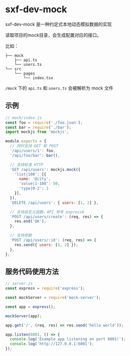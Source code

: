 # sxf-dev-mock

sxf-dev-mock 是一种约定式本地动态模拟数据的实现

读取项目的mock目录，会生成配置对应的接口。

比如：
```
├── mock
    ├── api.ts
    └── users.ts
└── src
    └── pages
        └── index.tsx
```
`/mock` 下的 `api.ts` 和 `users.ts` 会被解析为 mock 文件

## 示例

```js
// mock/index.js
const foo = require('./foo.json');
const bar = require('./bar');
import mockjs from 'mockjs';

module.exports = {
  // 同时支持 GET 和 POST
  '/api/users/1': foo,
  '/api/foo/bar': bar(),

  // 支持标准 HTTP
  'GET /api/users': mockjs.mock({
    'list|100': [{
      name: '@city',
      'value|1-100': 50,
      'type|0-2': 1
    }],
  }),
  'DELETE /api/users': { users: [1, 2] },

  // 支持自定义函数，API 参考 express4
  'POST /api/users/create': (req, res) => {
    res.end('OK');
  },

  // 支持参数
  'POST /api/users/:id': (req, res) => {
    res.send({ users: [1, 2] });
  },
};
```

## 服务代码使用方法

```js
// server.js
const express = require('express');

const mockServer = require('mock-server');

const app = express();

mockServer(app);

app.get('/', (req, res) => res.send('hello world'));

app.listen(6001, () => {
  console.log('Example app listening on port 6001!');
  console.log('http://127.0.0.1:6001');
});
```
